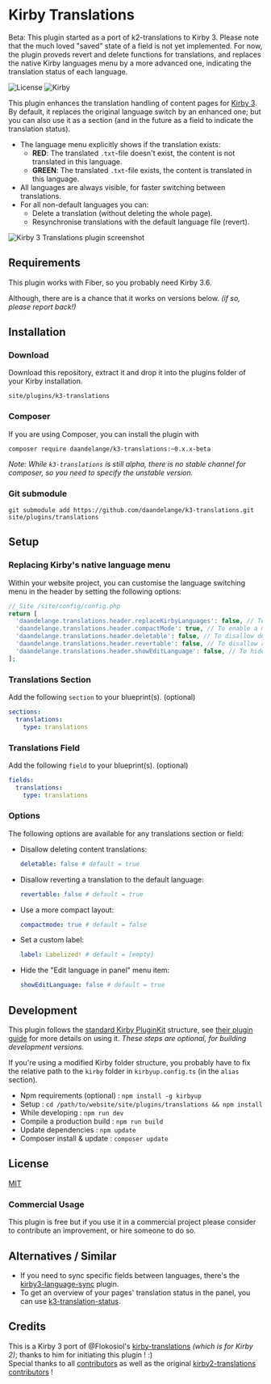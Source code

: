 # Kirby Translations

Beta: This plugin started as a port of k2-translations to Kirby 3. Please note that the much loved "saved" state of a field is not yet implemented. For now, the plugin proveds revert and delete functions for translations, and replaces the native Kirby languages menu by a more advanced one, indicating the translation status of each language.

![License](https://img.shields.io/badge/License-MIT-green.svg) ![Kirby](https://img.shields.io/badge/Kirby-3.6+-f0c674.svg)

This plugin enhances the translation handling of content pages for [Kirby 3](http://getkirby.com).
By default, it replaces the original language switch by an enhanced one; but you can also use it as a section (and in the future as a field to indicate the translation status).

- The language menu explicitly shows if the translation exists:
  - **RED**: The translated `.txt`-file doesn't exist, the content is not translated in this language.
  - **GREEN**: The translated `.txt`-file exists, the content is translated in this language.
- All languages are always visible, for faster switching between translations.
- For all non-default languages you can:
  - Delete a translation (without deleting the whole page).
  - Resynchronise translations with the default language file (revert).

![Kirby 3 Translations plugin screenshot](https://user-images.githubusercontent.com/7975568/156542901-0b3713af-25a1-4d5b-9df4-2cd5196b2516.gif)

## Requirements

This plugin works with Fiber, so you probably need Kirby 3.6.

Although, there are is a chance that it works on versions below. _(if so, please report back!)_


## Installation

### Download

Download this repository, extract it and drop it into the plugins folder of your Kirby installation.

```
site/plugins/k3-translations
```

### Composer

If you are using Composer, you can install the plugin with

```
composer require daandelange/k3-translations:~0.x.x-beta
```
_Note: While `k3-translations` is still alpha, there is no stable channel for composer, so you need to specify the unstable version._

### Git submodule

```
git submodule add https://github.com/daandelange/k3-translations.git site/plugins/translations
```


## Setup

### Replacing Kirby's native language menu

Within your website project, you can customise the language switching menu in the header by setting the following options:

```php
// Site /site/config/config.php
return [
  'daandelange.translations.header.replaceKirbyLanguages': false, // To disable replacing the native lang menu. Default = true.
  'daandelange.translations.header.compactMode': true, // To enable a more compact mode. Default = false. (alpha! only fields/sections for now)
  'daandelange.translations.header.deletable': false, // To disallow deleting a language. Default = true.
  'daandelange.translations.header.revertable': false, // To disallow reverting a language. Default = true.
  'daandelange.translations.header.showEditLanguage': false, // To hide the menu link to the panel language. Default = true.
];
```

### Translations Section

Add the following `section` to your blueprint(s). (optional)

```yaml
sections:
  translations:
    type: translations
```

### Translations Field

Add the following `field` to your blueprint(s). (optional)

```yaml
fields:
  translations:
    type: translations
```

### Options

The following options are available for any translations section or field:

- Disallow deleting content translations:  
  ```yaml
  deletable: false # default = true
  ```
- Disallow reverting a translation to the default language:  
  ```yaml
  revertable: false # default = true
  ```
- Use a more compact layout:  
  ```yaml
  compactmode: true # default = false
  ```
- Set a custom label:  
  ```yaml
  label: Labelized! # default = [empty]
  ```
- Hide the "Edit language in panel" menu item:  
  ```yaml
  showEditLanguage: false # default = true
  ```


## Development

This plugin follows the [standard Kirby PluginKit](https://github.com/getkirby/pluginkit/tree/4-panel) structure, see [their plugin guide](https://getkirby.com/docs/guide/plugins/plugin-setup-basic) for more details on using it.
*These steps are optional, for building development versions.*

If you're using a modified Kirby folder structure, you probably have to fix the relative path to the `kirby` folder in `kirbyup.config.ts` (in the `alias` section).

- Npm requirements (optional) : `npm install -g kirbyup`
- Setup                       : `cd /path/to/website/site/plugins/translations && npm install`
- While developing            : `npm run dev`
- Compile a production build  : `npm run build`
- Update dependencies         : `npm update`
- Composer install & update   : `composer update`

## License

[MIT](https://github.com/daandelange/k3-translations/blob/main/.github/LICENSE)

### Commercial Usage

This plugin is free but if you use it in a commercial project please consider to contribute an improvement, or hire someone to do so.

## Alternatives / Similar
- If you need to sync specific fields between languages, there's the [kirby3-language-sync](https://github.com/sietseveenman/kirby3-language-sync) plugin.
- To get an overview of your pages' translation status in the panel, you can use [k3-translation-status](https://github.com/doldenroller/k3-translation-status).

## Credits

This is a Kirby 3 port of @Flokosiol's [kirby-translations](https://github.com/flokosiol/kirby-translations) _(which is for Kirby 2)_; thanks to him for initiating this plugin ! :)  
Special thanks to all [contributors](https://github.com/daandelange/k3-translations/graph/contributors) as well as the original [kirby2-translations contributors](https://github.com/flokosiol/kirby-translations/graphs/contributors) !